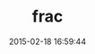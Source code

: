 ---
layout: post
title:  "frac"
repo:   "valodzka/frac"
date:   2015-02-18 16:59:44
gemurl: https://github.com/valodzka/frac
---